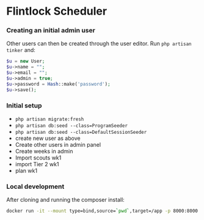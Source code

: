# Flintlock Scheduler

### Creating an initial admin user
Other users can then be created through the user editor.
Run `php artisan tinker` and:
```php
$u = new User;
$u->name = "";
$u->email = "";
$u->admin = true;
$u->password = Hash::make('password');
$u->save();
```

### Initial setup
* `php artisan migrate:fresh`
* `php artisan db:seed --class=ProgramSeeder`
* `php artisan db:seed --class=DefaultSessionSeeder`
* create new user as above
* Create other users in admin panel
* Create weeks in admin
* Import scouts wk1
* import Tier 2 wk1
* plan wk1

### Local development
After cloning and running the composer install:
```sh
docker run -it --mount type=bind,source=`pwd`,target=/app -p 8000:8000 php:8.1 sh -c "cd /app && php artisan serve --host=0.0.0.0"
```
